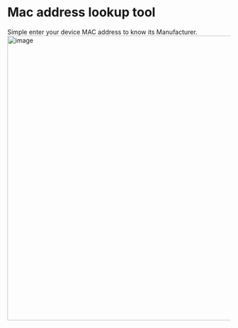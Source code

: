 # Mac address lookup tool
Simple enter your device MAC address to know its Manufacturer.<br>
<img width="957" height="643" alt="image" src="https://github.com/user-attachments/assets/3c268867-3162-4c2a-b87b-bbd6522e4e9a" />


